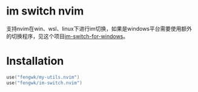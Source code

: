 # im switch nvim

支持nvim在win、wsl、linux下进行im切换，如果是windows平台需要使用额外的切换程序，见这个项目[im-switch-for-windows](https://github.com/fengwk/im-switch-for-windows)。

# Installation

```lua
use("fengwk/my-utils.nvim")
use("fengwk/im-switch.nvim")
```

